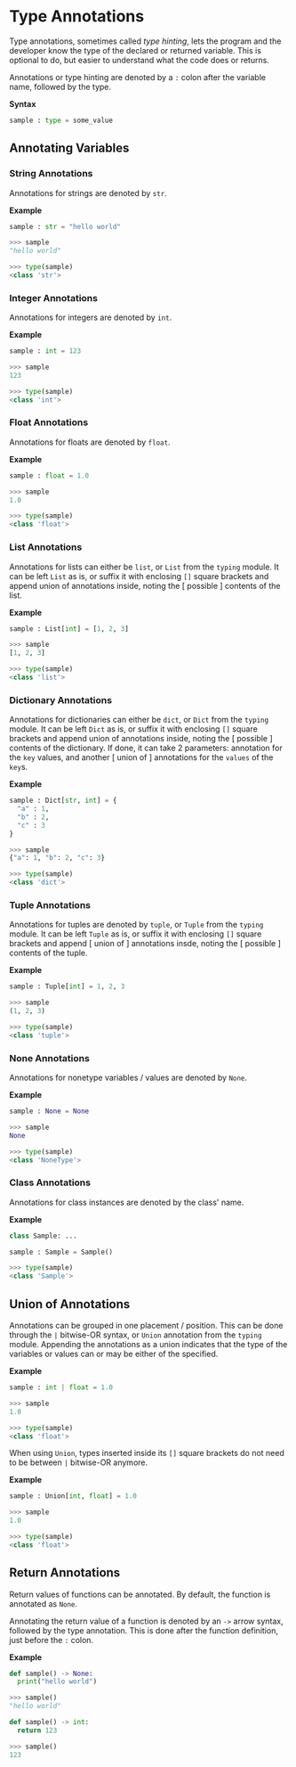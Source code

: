 # Type Annotations
Type annotations, sometimes called *type hinting*, lets the program and the developer know the type of the declared or returned variable. This is optional to do, but easier to understand what the code does or returns.

Annotations or type hinting are denoted by a ` : ` colon after the variable name, followed by the type.

**Syntax**
```py
sample : type = some_value
```


## Annotating Variables


### String Annotations
Annotations for strings are denoted by ` str `.

**Example**
```py
sample : str = "hello world"

>>> sample
"hello world"

>>> type(sample)
<class 'str'>
```


### Integer Annotations
Annotations for integers are denoted by ` int `.

**Example**
```py
sample : int = 123

>>> sample
123

>>> type(sample)
<class 'int'>
```


### Float Annotations
Annotations for floats are denoted by ` float `.

**Example**
```py
sample : float = 1.0

>>> sample
1.0

>>> type(sample)
<class 'float'>
```


### List Annotations
Annotations for lists can either be ` list `, or ` List ` from the ` typing ` module. It can be left ` List ` as is, or suffix it with enclosing ` [] ` square brackets and append union of annotations inside, noting the [ possible ] contents of the list.

**Example**
```py
sample : List[int] = [1, 2, 3]

>>> sample
[1, 2, 3]

>>> type(sample)
<class 'list'>
```


### Dictionary Annotations
Annotations for dictionaries can either be ` dict `, or ` Dict ` from the ` typing ` module. It can be left ` Dict ` as is, or suffix it with enclosing ` [] ` square brackets and append union of annotations inside, noting the [ possible ] contents of the dictionary. If done, it can take 2 parameters: annotation for the ` key ` values, and another [ union of ] annotations for the ` values ` of the ` key `s.

**Example**
```py
sample : Dict[str, int] = {
  "a" : 1,
  "b" : 2,
  "c" : 3
}

>>> sample
{"a": 1, "b": 2, "c": 3}

>>> type(sample)
<class 'dict'>
```


### Tuple Annotations
Annotations for tuples are denoted by ` tuple `, or ` Tuple ` from the ` typing ` module. It can be left ` Tuple ` as is, or suffix it with enclosing ` [] ` square brackets and append [ union of ] annotations insde, noting the [ possible ] contents of the tuple.

**Example**
```py
sample : Tuple[int] = 1, 2, 3

>>> sample
(1, 2, 3)

>>> type(sample)
<class 'tuple'>
```


### None Annotations
Annotations for nonetype variables / values are denoted by ` None `.

**Example**
```py
sample : None = None

>>> sample
None

>>> type(sample)
<class 'NoneType'>
```


### Class Annotations
Annotations for class instances are denoted by the class' name.

**Example**
```py
class Sample: ...

sample : Sample = Sample()

>>> type(sample)
<class 'Sample'>
```


## Union of Annotations
Annotations can be grouped in one placement / position. This can be done through the ` | ` bitwise-OR syntax, or ` Union ` annotation from the ` typing ` module. Appending the annotations as a union indicates that the type of the variables or values can or may be either of the specified.

**Example**
```py
sample : int | float = 1.0

>>> sample
1.0

>>> type(sample)
<class 'float'>
```

When using ` Union `, types inserted inside its ` [] ` square brackets do not need to be between ` | ` bitwise-OR anymore.

**Example**
```py
sample : Union[int, float] = 1.0

>>> sample
1.0

>>> type(sample)
<class 'float'>
```


## Return Annotations
Return values of functions can be annotated. By default, the function is annotated as ` None `.

Annotating the return value of a function is denoted by an ` -> ` arrow syntax, followed by the type annotation. This is done after the function definition, just before the ` : ` colon.

**Example**
```py
def sample() -> None:
  print("hello world")

>>> sample()
"hello world"

def sample() -> int:
  return 123

>>> sample()
123
```